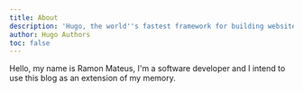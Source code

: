 ```yaml
---
title: About
description: 'Hugo, the world''s fastest framework for building websites'
author: Hugo Authors
toc: false
---
```


Hello, my name is Ramon Mateus, I'm a software developer and I intend to use this blog as an extension of my memory.